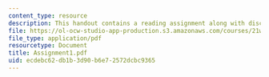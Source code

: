 ```yaml
---
content_type: resource
description: This handout contains a reading assignment along with discussion questions.
file: https://ol-ocw-studio-app-production.s3.amazonaws.com/courses/21w-765j-interactive-and-non-linear-narrative-theory-and-practice-spring-2004/ecdebc62db1b3d90b6e72572dcbc9365_Assignment1.pdf
file_type: application/pdf
resourcetype: Document
title: Assignment1.pdf
uid: ecdebc62-db1b-3d90-b6e7-2572dcbc9365
---
```

